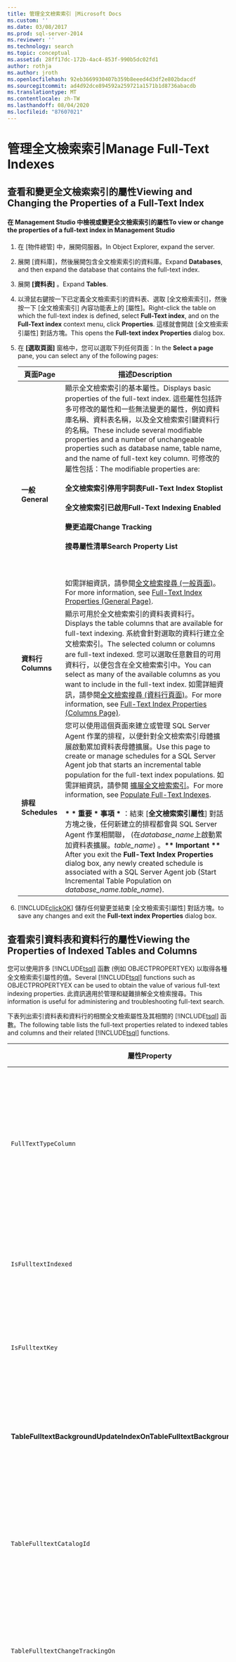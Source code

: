 ```yaml
---
title: 管理全文檢索索引 |Microsoft Docs
ms.custom: ''
ms.date: 03/08/2017
ms.prod: sql-server-2014
ms.reviewer: ''
ms.technology: search
ms.topic: conceptual
ms.assetid: 28ff17dc-172b-4ac4-853f-990b5dc02fd1
author: rothja
ms.author: jroth
ms.openlocfilehash: 92eb3669930407b359b8eeed4d3df2e802bdacdf
ms.sourcegitcommit: ad4d92dce894592a259721a1571b1d8736abacdb
ms.translationtype: MT
ms.contentlocale: zh-TW
ms.lasthandoff: 08/04/2020
ms.locfileid: "87607021"
---
```

# <a name="manage-full-text-indexes"></a><span data-ttu-id="49537-102">管理全文檢索索引</span><span class="sxs-lookup"><span data-stu-id="49537-102">Manage Full-Text Indexes</span></span>
     
##  <a name="viewing-and-changing-the-properties-of-a-full-text-index"></a><a name="view"></a><span data-ttu-id="49537-103">查看和變更全文檢索索引的屬性</span><span class="sxs-lookup"><span data-stu-id="49537-103">Viewing and Changing the Properties of a Full-Text Index</span></span>  
  
#### <a name="to-view-or-change-the-properties-of-a-full-text-index-in-management-studio"></a><span data-ttu-id="49537-104">在 Management Studio 中檢視或變更全文檢索索引的屬性</span><span class="sxs-lookup"><span data-stu-id="49537-104">To view or change the properties of a full-text index in Management Studio</span></span>  
  
1.  <span data-ttu-id="49537-105">在 [物件總管] 中，展開伺服器。</span><span class="sxs-lookup"><span data-stu-id="49537-105">In Object Explorer, expand the server.</span></span>  
  
2.  <span data-ttu-id="49537-106">展開 [資料庫]，然後展開包含全文檢索索引的資料庫。</span><span class="sxs-lookup"><span data-stu-id="49537-106">Expand **Databases**, and then expand the database that contains the full-text index.</span></span>  
  
3.  <span data-ttu-id="49537-107">展開 **[資料表]** 。</span><span class="sxs-lookup"><span data-stu-id="49537-107">Expand **Tables**.</span></span>  
  
4.  <span data-ttu-id="49537-108">以滑鼠右鍵按一下已定義全文檢索索引的資料表、選取 [全文檢索索引]，然後按一下 [全文檢索索引] 內容功能表上的 [屬性]。</span><span class="sxs-lookup"><span data-stu-id="49537-108">Right-click the table on which the full-text index is defined, select **Full-Text index**, and on the **Full-Text index** context menu, click **Properties**.</span></span> <span data-ttu-id="49537-109">這樣就會開啟 [全文檢索索引屬性]  對話方塊。</span><span class="sxs-lookup"><span data-stu-id="49537-109">This opens the **Full-text index Properties** dialog box.</span></span>  
  
5.  <span data-ttu-id="49537-110">在 **[選取頁面]** 窗格中，您可以選取下列任何頁面：</span><span class="sxs-lookup"><span data-stu-id="49537-110">In the **Select a page** pane, you can select any of the following pages:</span></span>  
  
    |<span data-ttu-id="49537-111">頁面</span><span class="sxs-lookup"><span data-stu-id="49537-111">Page</span></span>|<span data-ttu-id="49537-112">描述</span><span class="sxs-lookup"><span data-stu-id="49537-112">Description</span></span>|  
    |----------|-----------------|  
    |<span data-ttu-id="49537-113">**一般**</span><span class="sxs-lookup"><span data-stu-id="49537-113">**General**</span></span>|<span data-ttu-id="49537-114">顯示全文檢索索引的基本屬性。</span><span class="sxs-lookup"><span data-stu-id="49537-114">Displays basic properties of the full-text index.</span></span> <span data-ttu-id="49537-115">這些屬性包括許多可修改的屬性和一些無法變更的屬性，例如資料庫名稱、資料表名稱，以及全文檢索索引鍵資料行的名稱。</span><span class="sxs-lookup"><span data-stu-id="49537-115">These include several modifiable properties and a number of unchangeable properties such as database name, table name, and the name of full-text key column.</span></span> <span data-ttu-id="49537-116">可修改的屬性包括：</span><span class="sxs-lookup"><span data-stu-id="49537-116">The modifiable properties are:</span></span><br /><br /> <span data-ttu-id="49537-117">**全文檢索索引停用字詞表**</span><span class="sxs-lookup"><span data-stu-id="49537-117">**Full-Text Index Stoplist**</span></span><br /><br /> <span data-ttu-id="49537-118">**全文檢索索引已啟用**</span><span class="sxs-lookup"><span data-stu-id="49537-118">**Full-Text Indexing Enabled**</span></span><br /><br /> <span data-ttu-id="49537-119">**變更追蹤**</span><span class="sxs-lookup"><span data-stu-id="49537-119">**Change Tracking**</span></span><br /><br /> <span data-ttu-id="49537-120">**搜尋屬性清單**</span><span class="sxs-lookup"><span data-stu-id="49537-120">**Search Property List**</span></span><br /><br /> <br /><br /> <span data-ttu-id="49537-121">如需詳細資訊，請參閱[全文檢索搜尋 &#40;一般頁面&#41;](full-text-index-properties-general-page.md)。</span><span class="sxs-lookup"><span data-stu-id="49537-121">For more information, see [Full-Text Index Properties &#40;General Page&#41;](full-text-index-properties-general-page.md).</span></span>|  
    |<span data-ttu-id="49537-122">**資料行**</span><span class="sxs-lookup"><span data-stu-id="49537-122">**Columns**</span></span>|<span data-ttu-id="49537-123">顯示可用於全文檢索索引的資料表資料行。</span><span class="sxs-lookup"><span data-stu-id="49537-123">Displays the table columns that are available for full-text indexing.</span></span> <span data-ttu-id="49537-124">系統會針對選取的資料行建立全文檢索索引。</span><span class="sxs-lookup"><span data-stu-id="49537-124">The selected column or columns are full-text indexed.</span></span> <span data-ttu-id="49537-125">您可以選取任意數目的可用資料行，以便包含在全文檢索索引中。</span><span class="sxs-lookup"><span data-stu-id="49537-125">You can select as many of the available columns as you want to include in the full-text index.</span></span> <span data-ttu-id="49537-126">如需詳細資訊，請參閱[全文檢索搜尋 &#40;資料行頁面&#41;](../../2014/database-engine/full-text-index-properties-columns-page.md)。</span><span class="sxs-lookup"><span data-stu-id="49537-126">For more information, see [Full-Text Index Properties &#40;Columns Page&#41;](../../2014/database-engine/full-text-index-properties-columns-page.md).</span></span>|  
    |<span data-ttu-id="49537-127">**排程**</span><span class="sxs-lookup"><span data-stu-id="49537-127">**Schedules**</span></span>|<span data-ttu-id="49537-128">您可以使用這個頁面來建立或管理 SQL Server Agent 作業的排程，以便針對全文檢索索引母體擴展啟動累加資料表母體擴展。</span><span class="sxs-lookup"><span data-stu-id="49537-128">Use this page to create or manage schedules for a SQL Server Agent job that starts an incremental table population for the full-text index populations.</span></span> <span data-ttu-id="49537-129">如需詳細資訊，請參閱 [擴展全文檢索索引](../relational-databases/indexes/indexes.md)。</span><span class="sxs-lookup"><span data-stu-id="49537-129">For more information, see [Populate Full-Text Indexes](../relational-databases/indexes/indexes.md).</span></span><br /><br /> <span data-ttu-id="49537-130"><strong> \* \* 重要 \* 事項 \* </strong> ：結束 [**全文檢索索引屬性**] 對話方塊之後，任何新建立的排程都會與 SQL Server Agent 作業相關聯， (在*database_name*上啟動累加資料表擴展。*table_name*) 。</span><span class="sxs-lookup"><span data-stu-id="49537-130"><strong>\*\* Important \*\*</strong> After you exit the **Full-Text Index Properties** dialog box, any newly created schedule is associated with a SQL Server Agent job (Start Incremental Table Population on *database_name*.*table_name*).</span></span>|  
  
6.  [!INCLUDE[clickOK](../includes/clickok-md.md)] <span data-ttu-id="49537-131">儲存任何變更並結束 [全文檢索索引屬性]  對話方塊。</span><span class="sxs-lookup"><span data-stu-id="49537-131">to save any changes and exit the **Full-text index Properties** dialog box.</span></span>  
  
##  <a name="viewing-the-properties-of-indexed-tables-and-columns"></a><a name="props"></a><span data-ttu-id="49537-132">查看索引資料表和資料行的屬性</span><span class="sxs-lookup"><span data-stu-id="49537-132">Viewing the Properties of Indexed Tables and Columns</span></span>  
 <span data-ttu-id="49537-133">您可以使用許多 [!INCLUDE[tsql](../includes/tsql-md.md)] 函數 (例如 OBJECTPROPERTYEX) 以取得各種全文檢索索引屬性的值。</span><span class="sxs-lookup"><span data-stu-id="49537-133">Several [!INCLUDE[tsql](../includes/tsql-md.md)] functions such as OBJECTPROPERTYEX can be used to obtain the value of various full-text indexing properties.</span></span> <span data-ttu-id="49537-134">此資訊適用於管理和疑難排解全文檢索搜尋。</span><span class="sxs-lookup"><span data-stu-id="49537-134">This information is useful for administering and troubleshooting full-text search.</span></span>  
  
 <span data-ttu-id="49537-135">下表列出索引資料表和資料行的相關全文檢索屬性及其相關的 [!INCLUDE[tsql](../includes/tsql-md.md)] 函數。</span><span class="sxs-lookup"><span data-stu-id="49537-135">The following table lists the full-text properties related to indexed tables and columns and their related [!INCLUDE[tsql](../includes/tsql-md.md)] functions.</span></span>  
  
|<span data-ttu-id="49537-136">屬性</span><span class="sxs-lookup"><span data-stu-id="49537-136">Property</span></span>|<span data-ttu-id="49537-137">描述</span><span class="sxs-lookup"><span data-stu-id="49537-137">Description</span></span>|<span data-ttu-id="49537-138">函式</span><span class="sxs-lookup"><span data-stu-id="49537-138">Function</span></span>|  
|--------------|-----------------|--------------|  
|`FullTextTypeColumn`|<span data-ttu-id="49537-139">在資料表中，用來保存資料行文件類型資訊的 TYPE COLUMN。</span><span class="sxs-lookup"><span data-stu-id="49537-139">TYPE COLUMN in the table that holds the document type information of the column.</span></span>|[<span data-ttu-id="49537-140">COLUMNPROPERTY</span><span class="sxs-lookup"><span data-stu-id="49537-140">COLUMNPROPERTY</span></span>](/sql/t-sql/functions/columnproperty-transact-sql)|  
|`IsFulltextIndexed`|<span data-ttu-id="49537-141">資料行是否已啟用全文檢索索引。</span><span class="sxs-lookup"><span data-stu-id="49537-141">Whether a column has been enabled for full-text indexing.</span></span>|<span data-ttu-id="49537-142">COLUMNPROPERTY</span><span class="sxs-lookup"><span data-stu-id="49537-142">COLUMNPROPERTY</span></span>|  
|`IsFulltextKey`|<span data-ttu-id="49537-143">索引是否為資料表的全文檢索索引鍵。</span><span class="sxs-lookup"><span data-stu-id="49537-143">Whether the index is the full-text key for a table.</span></span>|[<span data-ttu-id="49537-144">INDEXPROPERTY</span><span class="sxs-lookup"><span data-stu-id="49537-144">INDEXPROPERTY</span></span>](/sql/t-sql/functions/indexproperty-transact-sql)|  
|<span data-ttu-id="49537-145">**TableFulltextBackgroundUpdateIndexOn**</span><span class="sxs-lookup"><span data-stu-id="49537-145">**TableFulltextBackgroundUpdateIndexOn**</span></span>|<span data-ttu-id="49537-146">資料表是否擁有全文檢索的背景更新索引。</span><span class="sxs-lookup"><span data-stu-id="49537-146">Whether a table has full-text background update indexing.</span></span>|[<span data-ttu-id="49537-147">OBJECTPROPERTYEX</span><span class="sxs-lookup"><span data-stu-id="49537-147">OBJECTPROPERTYEX</span></span>](/sql/t-sql/functions/objectproperty-transact-sql)|  
|`TableFulltextCatalogId`|<span data-ttu-id="49537-148">資料表之全文檢索索引資料所在的全文檢索目錄識別碼。</span><span class="sxs-lookup"><span data-stu-id="49537-148">Full-text catalog ID in which the full-text index data for the table resides.</span></span>|<span data-ttu-id="49537-149">OBJECTPROPERTYEX</span><span class="sxs-lookup"><span data-stu-id="49537-149">OBJECTPROPERTYEX</span></span>|  
|`TableFulltextChangeTrackingOn`|<span data-ttu-id="49537-150">資料表是否已啟用全文檢索變更追蹤。</span><span class="sxs-lookup"><span data-stu-id="49537-150">Whether a table has full-text change-tracking enabled.</span></span>|<span data-ttu-id="49537-151">OBJECTPROPERTYEX</span><span class="sxs-lookup"><span data-stu-id="49537-151">OBJECTPROPERTYEX</span></span>|  
|`TableFulltextDocsProcessed`|<span data-ttu-id="49537-152">全文檢索索引啟動之後所處理的資料列數。</span><span class="sxs-lookup"><span data-stu-id="49537-152">Number of rows processed since the start of full-text indexing.</span></span>|<span data-ttu-id="49537-153">OBJECTPROPERTYEX</span><span class="sxs-lookup"><span data-stu-id="49537-153">OBJECTPROPERTYEX</span></span>|  
|<span data-ttu-id="49537-154">**TableFulltextFailCount**</span><span class="sxs-lookup"><span data-stu-id="49537-154">**TableFulltextFailCount**</span></span>|<span data-ttu-id="49537-155">全文檢索搜尋未建立索引的資料列數。</span><span class="sxs-lookup"><span data-stu-id="49537-155">Number of rows Full-Text Search did not index.</span></span>|<span data-ttu-id="49537-156">OBJECTPROPERTYEX</span><span class="sxs-lookup"><span data-stu-id="49537-156">OBJECTPROPERTYEX</span></span>|  
|<span data-ttu-id="49537-157">**TableFulltextItemCount**</span><span class="sxs-lookup"><span data-stu-id="49537-157">**TableFulltextItemCount**</span></span>|<span data-ttu-id="49537-158">已順利建立全文檢索索引的資料列數。</span><span class="sxs-lookup"><span data-stu-id="49537-158">Number of rows that were successfully full-text indexed.</span></span>|<span data-ttu-id="49537-159">OBJECTPROPERTYEX</span><span class="sxs-lookup"><span data-stu-id="49537-159">OBJECTPROPERTYEX</span></span>|  
|`TableFulltextKeyColumn`|<span data-ttu-id="49537-160">全文檢索唯一索引鍵資料行的資料行識別碼。</span><span class="sxs-lookup"><span data-stu-id="49537-160">The column ID of the full-text unique key column.</span></span>|<span data-ttu-id="49537-161">OBJECTPROPERTYEX</span><span class="sxs-lookup"><span data-stu-id="49537-161">OBJECTPROPERTYEX</span></span>|  
|`TableFullTextMergeStatus`|<span data-ttu-id="49537-162">具有全文檢索索引的資料表目前是否正在合併。</span><span class="sxs-lookup"><span data-stu-id="49537-162">Whether a table that has a full-text index is currently in merging.</span></span>|<span data-ttu-id="49537-163">OBJECTPROPERTYEX</span><span class="sxs-lookup"><span data-stu-id="49537-163">OBJECTPROPERTYEX</span></span>|  
|<span data-ttu-id="49537-164">**TableFulltextPendingChanges**</span><span class="sxs-lookup"><span data-stu-id="49537-164">**TableFulltextPendingChanges**</span></span>|<span data-ttu-id="49537-165">要處理的暫止變更追蹤項目數。</span><span class="sxs-lookup"><span data-stu-id="49537-165">Number of pending change tracking entries to process.</span></span>|<span data-ttu-id="49537-166">OBJECTPROPERTYEX</span><span class="sxs-lookup"><span data-stu-id="49537-166">OBJECTPROPERTYEX</span></span>|  
|`TableFulltextPopulateStatus`|<span data-ttu-id="49537-167">全文檢索資料表的母體擴展狀態。</span><span class="sxs-lookup"><span data-stu-id="49537-167">Population status of a full-text table.</span></span>|<span data-ttu-id="49537-168">OBJECTPROPERTYEX</span><span class="sxs-lookup"><span data-stu-id="49537-168">OBJECTPROPERTYEX</span></span>|  
|`TableHasActiveFulltextIndex`|<span data-ttu-id="49537-169">資料表是否擁有使用中全文檢索索引。</span><span class="sxs-lookup"><span data-stu-id="49537-169">Whether a table has an active full-text index.</span></span>|<span data-ttu-id="49537-170">OBJECTPROPERTYEX</span><span class="sxs-lookup"><span data-stu-id="49537-170">OBJECTPROPERTYEX</span></span>|  
  
##  <a name="getting-information-about-the-full-text-key-column"></a><a name="key"></a><span data-ttu-id="49537-171">取得全文檢索索引鍵資料行的相關資訊</span><span class="sxs-lookup"><span data-stu-id="49537-171">Getting Information about the Full-Text Key Column</span></span>  
 <span data-ttu-id="49537-172">一般而言，CONTAINSTABLE 或 FREETEXTTABLE 資料列集值函數的結果必須與基底資料表聯結。</span><span class="sxs-lookup"><span data-stu-id="49537-172">Typically, the result of CONTAINSTABLE or FREETEXTTABLE rowset-valued functions need to be joined with the base table.</span></span> <span data-ttu-id="49537-173">在這種情況下，您必須知道唯一索引鍵資料行名稱。</span><span class="sxs-lookup"><span data-stu-id="49537-173">In such cases, you need to know the unique key column name.</span></span> <span data-ttu-id="49537-174">您可以查詢給定的唯一索引是否當做全文檢索索引鍵使用，而且可以取得全文檢索索引鍵資料行的識別碼。</span><span class="sxs-lookup"><span data-stu-id="49537-174">You can inquire whether a given unique index is used as the full-text key, and you can obtain the identifier of the full-text key column.</span></span>  
  
#### <a name="to-inquire-whether-a-given-unique-index-is-used-as-the-full-text-key-column"></a><span data-ttu-id="49537-175">若要查詢給定的唯一索引是否當做全文檢索索引鍵資料行使用</span><span class="sxs-lookup"><span data-stu-id="49537-175">To inquire whether a given unique index is used as the full-text key column</span></span>  
  
1.  <span data-ttu-id="49537-176">使用 [SELECT](/sql/t-sql/queries/select-transact-sql) 陳述式來呼叫 [INDEXPROPERTY](/sql/t-sql/functions/indexproperty-transact-sql) 函數。</span><span class="sxs-lookup"><span data-stu-id="49537-176">Use a [SELECT](/sql/t-sql/queries/select-transact-sql) statement to call the [INDEXPROPERTY](/sql/t-sql/functions/indexproperty-transact-sql) function.</span></span> <span data-ttu-id="49537-177">在函式呼叫中，使用 OBJECT_ID 函數，將資料表的名稱 (*table_name*) 轉換成資料表識別碼、指定資料表的唯一索引名稱，以及指定 `IsFulltextKey` 索引屬性，如下所示：</span><span class="sxs-lookup"><span data-stu-id="49537-177">In the function call use the OBJECT_ID function to convert the name of the table (*table_name*) into the table ID, specify the name of a unique index for the table, and specify the `IsFulltextKey` index property, as follows:</span></span>  
  
    ```  
    SELECT INDEXPROPERTY( OBJECT_ID('table_name'), 'index_name',  'IsFulltextKey' );  
    ```  
  
     <span data-ttu-id="49537-178">如果索引是用來強制全文檢索索引鍵資料行的唯一性，這個陳述式就會傳回 1。如果不是，便傳回 0。</span><span class="sxs-lookup"><span data-stu-id="49537-178">This statement returns 1 if the index is used to enforce uniqueness of the full-text key column and 0 if it is not.</span></span>  
  
 <span data-ttu-id="49537-179">**範例**</span><span class="sxs-lookup"><span data-stu-id="49537-179">**Example**</span></span>  
  
 <span data-ttu-id="49537-180">下列範例會查詢 `PK_Document_DocumentID` 索引是否用來強制全文檢索索引鍵資料行的唯一性，如下所示：</span><span class="sxs-lookup"><span data-stu-id="49537-180">The following example inquires whether the `PK_Document_DocumentID` index is used to enforce the uniqueness of the full-text key column, as follows:</span></span>  
  
```  
USE AdventureWorks  
GO  
SELECT INDEXPROPERTY ( OBJECT_ID('Production.Document'), 'PK_Document_DocumentID',  'IsFulltextKey' )  
```  
  
 <span data-ttu-id="49537-181">如果 `PK_Document_DocumentID` 索引是用來強制全文檢索索引鍵資料行的唯一性，這個範例就會傳回 1。</span><span class="sxs-lookup"><span data-stu-id="49537-181">This example returns 1 if the `PK_Document_DocumentID` index is used to enforce uniqueness of the full-text key column.</span></span> <span data-ttu-id="49537-182">否則，它會傳回 0 或 NULL。</span><span class="sxs-lookup"><span data-stu-id="49537-182">Otherwise, it returns 0 or NULL.</span></span> <span data-ttu-id="49537-183">NULL 表示您正在使用無效的索引名稱、索引名稱沒有對應至資料表，或者資料表不存在等。</span><span class="sxs-lookup"><span data-stu-id="49537-183">NULL implies you are using an invalid index name, the index name does not correspond to the table, the table does not exist, or so forth.</span></span>  
  
#### <a name="to-find-the-identifier-of-the-full-text-key-column"></a><span data-ttu-id="49537-184">尋找全文檢索索引鍵資料行的識別碼</span><span class="sxs-lookup"><span data-stu-id="49537-184">To find the identifier of the full-text key column</span></span>  
  
1.  <span data-ttu-id="49537-185">每個啟用全文檢索的資料表都具有一個用來強制資料表之唯一資料列的資料行 (*unique\*\*key column*)。</span><span class="sxs-lookup"><span data-stu-id="49537-185">Each full-text enabled table has a column that is used to enforce unique rows for the table (the *unique\*\*key column*).</span></span> <span data-ttu-id="49537-186">從 OBJECTPROPERTYEX 函數中取得的 `TableFulltextKeyColumn` 屬性會包含唯一索引鍵資料行的資料行識別碼。</span><span class="sxs-lookup"><span data-stu-id="49537-186">The `TableFulltextKeyColumn` property, obtained from the OBJECTPROPERTYEX function, contains the column ID of the unique key column.</span></span>  
  
     <span data-ttu-id="49537-187">若要取得這個識別碼，您可以使用 SELECT 陳述式來呼叫 OBJECTPROPERTYEX 函數。</span><span class="sxs-lookup"><span data-stu-id="49537-187">To obtain this identifier, you can use a SELECT statement to call the OBJECTPROPERTYEX function.</span></span> <span data-ttu-id="49537-188">使用 OBJECT_ID 函數，將資料表的名稱 (*table_name*) 轉換成資料表識別碼，並指定 `TableFulltextKeyColumn` 屬性，如下所示：</span><span class="sxs-lookup"><span data-stu-id="49537-188">Use the OBJECT_ID function to convert the name of the table (*table_name*) into the table ID and specify the `TableFulltextKeyColumn` property, as follows:</span></span>  
  
    ```  
    SELECT OBJECTPROPERTYEX(OBJECT_ID( 'table_name'), 'TableFulltextKeyColumn' ) AS 'Column Identifier';  
    ```  
  
 <span data-ttu-id="49537-189">**範例**</span><span class="sxs-lookup"><span data-stu-id="49537-189">**Examples**</span></span>  
  
 <span data-ttu-id="49537-190">下列範例會傳回全文檢索索引鍵資料行的識別碼或 NULL。</span><span class="sxs-lookup"><span data-stu-id="49537-190">The following example returns the identifier of the full-text key column or NULL.</span></span> <span data-ttu-id="49537-191">NULL 表示您正在使用無效的索引名稱、索引名稱沒有對應至資料表，或者資料表不存在等。</span><span class="sxs-lookup"><span data-stu-id="49537-191">NULL implies that you are using an invalid index name, the index name does not correspond to the table, the table does not exist, or so forth.</span></span>  
  
```  
USE AdventureWorks;  
GO  
SELECT OBJECTPROPERTYEX(OBJECT_ID('Production.Document'), 'TableFulltextKeyColumn');  
GO  
```  
  
 <span data-ttu-id="49537-192">下列範例顯示如何使用唯一索引鍵資料行的識別碼，以取得資料行的名稱。</span><span class="sxs-lookup"><span data-stu-id="49537-192">The following example shows how to use the identifier of the unique key column to obtain the name of the column.</span></span>  
  
```  
USE AdventureWorks;  
GO  
DECLARE @key_column sysname  
SET @key_column = Col_Name(Object_Id('Production.Document'),  
ObjectProperty(Object_id('Production.Document'),  
'TableFulltextKeyColumn')   
)  
SELECT @key_column AS 'Unique Key Column';  
GO  
```  
  
 <span data-ttu-id="49537-193">這個範例會傳回名為 `Unique Key Column`的結果集資料行，其中顯示包含 Document 資料表之唯一索引鍵資料行名稱的單一資料列 DocumentID。</span><span class="sxs-lookup"><span data-stu-id="49537-193">This example returns a result set column named `Unique Key Column`, which displays a single row containing the name of the unique key column of the Document table, DocumentID.</span></span> <span data-ttu-id="49537-194">請注意，如果這個查詢包含無效的索引名稱、索引名稱沒有對應至資料表，或者資料表不存在等，它就會傳回 NULL。</span><span class="sxs-lookup"><span data-stu-id="49537-194">Note that if this query contained an invalid index name, the index name did not correspond to the table, the table did not exist, and so forth, it would return NULL.</span></span>  
  
##  <a name="disabling-or-re-enabling-a-table-for-full-text-indexing"></a><a name="disable"></a><span data-ttu-id="49537-195">停用或重新啟用全文檢索索引的資料表</span><span class="sxs-lookup"><span data-stu-id="49537-195">Disabling or Re-enabling a Table for Full-Text Indexing</span></span>  
 <span data-ttu-id="49537-196">在 [!INCLUDE[ssNoVersion](../includes/ssnoversion-md.md)]中，所有使用者建立的資料庫預設都會啟用全文檢索。</span><span class="sxs-lookup"><span data-stu-id="49537-196">In [!INCLUDE[ssNoVersion](../includes/ssnoversion-md.md)], all user-created databases are full-text enabled by default.</span></span> <span data-ttu-id="49537-197">此外，個別資料表也會在建立全文檢索索引並將資料行加入索引中後，立即自動啟用全文檢索索引。</span><span class="sxs-lookup"><span data-stu-id="49537-197">Additionally, an individual table is automatically enabled for full-text indexing as soon as a full-text index is created on it and a column is added to the index.</span></span> <span data-ttu-id="49537-198">從全文檢索索引中卸除最後一個資料行之後，資料表便會自動停用全文檢索索引。</span><span class="sxs-lookup"><span data-stu-id="49537-198">A table is automatically disabled for full-text indexing when the last column is dropped from its full-text index.</span></span>  
  
 <span data-ttu-id="49537-199">在具有全文檢索索引的資料表上，您可以使用 [!INCLUDE[ssManStudioFull](../includes/ssmanstudiofull-md.md)]來手動為資料表停用或重新啟用全文檢索索引。</span><span class="sxs-lookup"><span data-stu-id="49537-199">On a table that has a full-text index, you can manually disable or re-enable a table for full-text indexing using [!INCLUDE[ssManStudioFull](../includes/ssmanstudiofull-md.md)].</span></span>  
  
#### <a name="to-enable-a-table-for-full-text-indexing"></a><span data-ttu-id="49537-200">為資料表啟用全文檢索索引</span><span class="sxs-lookup"><span data-stu-id="49537-200">To enable a table for full-text indexing</span></span>  
  
1.  <span data-ttu-id="49537-201">展開伺服器群組、展開 [資料庫]  ，再展開包含您要啟用全文檢索索引之資料表的資料庫。</span><span class="sxs-lookup"><span data-stu-id="49537-201">Expand the server group, expand **Databases**, and expand the database that contains the table you want to enable for full-text indexing.</span></span>  
  
2.  <span data-ttu-id="49537-202">展開 [資料表]  ，然後以滑鼠右鍵按一下您想要停用或重新啟用全文檢索索引的資料表。</span><span class="sxs-lookup"><span data-stu-id="49537-202">Expand **Tables**, and right-click the table that you want to disable or re-enable for full-text indexing.</span></span>  
  
3.  <span data-ttu-id="49537-203">選取 [全文檢索索引]  ，然後按一下 [停用全文檢索索引]  或 [啟用全文檢索索引]  。</span><span class="sxs-lookup"><span data-stu-id="49537-203">Select **Full-Text index**, and then click **Disable Full-Text index** or **Enable Full-Text index**.</span></span>  
  
##  <a name="removing-a-full-text-index-from-a-table"></a><a name="remove"></a><span data-ttu-id="49537-204">從資料表移除全文檢索索引</span><span class="sxs-lookup"><span data-stu-id="49537-204">Removing a Full-Text Index from a Table</span></span>  
  
#### <a name="to-remove-a-full-text-index-from-a-table"></a><span data-ttu-id="49537-205">移除資料表的全文檢索索引</span><span class="sxs-lookup"><span data-stu-id="49537-205">To remove a full-text index from a table</span></span>  
  
1.  <span data-ttu-id="49537-206">在 [物件總管] 中，以滑鼠右鍵按一下含有您要移除其全文檢索索引的資料表。</span><span class="sxs-lookup"><span data-stu-id="49537-206">In Object Explorer, right-click the table that has the full-text index that you want to delete.</span></span>  
  
2.  <span data-ttu-id="49537-207">選取 [刪除全文檢索索引]  。</span><span class="sxs-lookup"><span data-stu-id="49537-207">Select **Delete Full-Text index**.</span></span>  
  
3.  <span data-ttu-id="49537-208">出現提示要您確認是否要刪除全文檢索索引時，按一下 [確定]  。</span><span class="sxs-lookup"><span data-stu-id="49537-208">When prompted, click **OK** to confirm that you want to delete the full-text index.</span></span>  
  
  
